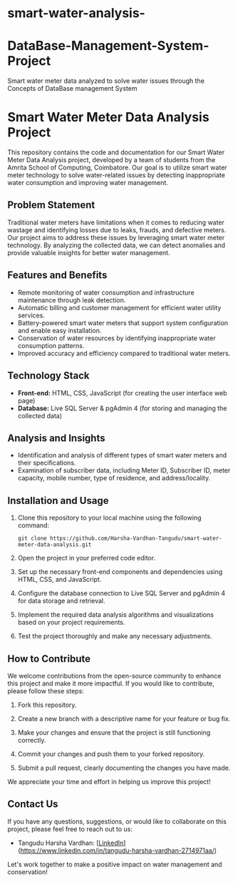 # smart-water-analysis-
# DataBase-Management-System-Project
Smart water meter data analyzed to solve water issues through the Concepts of DataBase management System

# Smart Water Meter Data Analysis Project


This repository contains the code and documentation for our Smart Water Meter Data Analysis project, developed by a team of students from the Amrita School of Computing, Coimbatore. Our goal is to utilize smart water meter technology to solve water-related issues by detecting inappropriate water consumption and improving water management. 

## Problem Statement

Traditional water meters have limitations when it comes to reducing water wastage and identifying losses due to leaks, frauds, and defective meters. Our project aims to address these issues by leveraging smart water meter technology. By analyzing the collected data, we can detect anomalies and provide valuable insights for better water management.

## Features and Benefits

- Remote monitoring of water consumption and infrastructure maintenance through leak detection.
- Automatic billing and customer management for efficient water utility services.
- Battery-powered smart water meters that support system configuration and enable easy installation.
- Conservation of water resources by identifying inappropriate water consumption patterns.
- Improved accuracy and efficiency compared to traditional water meters.

## Technology Stack

- **Front-end:** HTML, CSS, JavaScript (for creating the user interface web page)
- **Database:** Live SQL Server & pgAdmin 4 (for storing and managing the collected data)

## Analysis and Insights

- Identification and analysis of different types of smart water meters and their specifications.
- Examination of subscriber data, including Meter ID, Subscriber ID, meter capacity, mobile number, type of residence, and address/locality.

## Installation and Usage

1. Clone this repository to your local machine using the following command:

   ```
   git clone https://github.com/Harsha-Vardhan-Tangudu/smart-water-meter-data-analysis.git
   ```

2. Open the project in your preferred code editor.

3. Set up the necessary front-end components and dependencies using HTML, CSS, and JavaScript.

4. Configure the database connection to Live SQL Server and pgAdmin 4 for data storage and retrieval.

5. Implement the required data analysis algorithms and visualizations based on your project requirements.

6. Test the project thoroughly and make any necessary adjustments.

## How to Contribute

We welcome contributions from the open-source community to enhance this project and make it more impactful. If you would like to contribute, please follow these steps:

1. Fork this repository.

2. Create a new branch with a descriptive name for your feature or bug fix.

3. Make your changes and ensure that the project is still functioning correctly.

4. Commit your changes and push them to your forked repository.

5. Submit a pull request, clearly documenting the changes you have made.

We appreciate your time and effort in helping us improve this project!

## Contact Us

If you have any questions, suggestions, or would like to collaborate on this project, please feel free to reach out to us:

- Tangudu Harsha Vardhan: [[LinkedIn](https://www.linkedin.com/in/harsha-vardhan-tangudu)](https://www.linkedin.com/in/tangudu-harsha-vardhan-2714971aa/)

Let's work together to make a positive impact on water management and conservation!
